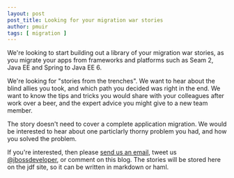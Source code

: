 ```yaml
---
layout: post
post_title: Looking for your migration war stories 
author: pmuir
tags: [ migration ]
---
```


We're looking to start building out a library of your migration war stories, as you migrate your apps from frameworks and platforms such as Seam 2, Java EE and Spring to Java EE 6.

We're looking for "stories from the trenches". We want to hear about the blind allies you took, and which path you decided was right in the end. We want to know the tips and tricks you would share with your colleagues after work over a beer, and the expert advice you might give to a new team member. 

The story doesn't need to cover a complete application migration. We would be interested to hear about one particlarly thorny problem you had, and how you solved the problem.

If you're interested, then please [send us an email](mailto:jdf@jboss.org), tweet us [@jbossdeveloper](https://twitter.com/#!/jbossdeveloper), or comment on this blog. The stories will be stored here on the jdf site, so it can be written in markdown or haml.

